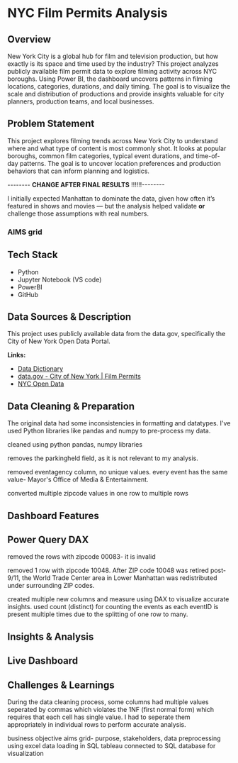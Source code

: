 # NYC Film Permits Analysis

## Overview

New York City is a global hub for film and television production, but how exactly is its space and time used by the industry? This project analyzes publicly available film permit data to explore filming activity across NYC boroughs. Using Power BI, the dashboard uncovers patterns in filming locations, categories, durations, and daily timing. The goal is to visualize the scale and distribution of productions and provide insights valuable for city planners, production teams, and local businesses.

## Problem Statement

This project explores filming trends across New York City to understand where and what type of content is most commonly shot. It looks at popular boroughs, common film categories, typical event durations, and time-of-day patterns. The goal is to uncover location preferences and production behaviors that can inform planning and logistics.

-------- **CHANGE AFTER FINAL RESULTS** !!!!!!--------

I initially expected Manhattan to dominate the data, given how often it’s featured in shows and movies — but the analysis helped validate **or** challenge those assumptions with real numbers. 

### AIMS grid


## Tech Stack

- Python
- Jupyter Notebook (VS code)
- PowerBI
- GitHub 

## Data Sources & Description

This project uses publicly available data from the data.gov, specifically the City of New York Open Data Portal. 

**Links:**
- [Data Dictionary]()
- [data.gov - City of New York | Film Permits](https://catalog.data.gov/dataset/film-permits)
- [NYC Open Data](https://data.cityofnewyork.us/City-Government/Film-Permits/tg4x-b46p/about_data)


## Data Cleaning & Preparation

The original data had some inconsistencies in formatting and datatypes. I've used Python libraries like pandas and numpy to pre-process my data. 

cleaned using python pandas, numpy libraries

removes the parkingheld field, as it is not relevant to my analysis. 

removed eventagency column, no unique values. every event has the same value- Mayor's Office of Media & Entertainment.

converted multiple zipcode values in one row to multiple rows

## Dashboard Features

## Power Query DAX

removed the rows with zipcode 00083- it is invalid

removed 1 row with zipcode 10048. After ZIP code 10048 was retired post-9/11, the World Trade Center area in Lower Manhattan was redistributed under surrounding ZIP codes.

created multiple new columns and measure using DAX to visualize accurate insights.
used count (distinct) for counting the events as each eventID is present multiple times due to the splitting of one row to many. 
## Insights & Analysis


## Live Dashboard


## Challenges & Learnings

During the data cleaning process, some columns had multiple values seperated by commas which violates the 1NF (first normal form) which requires that each cell has single value. I had to seperate them appropriately in individual rows to perform accurate analysis. 

business objective
aims grid- purpose, stakeholders,
data preprocessing using excel 
data loading in SQL
tableau connected to SQL database for visualization
